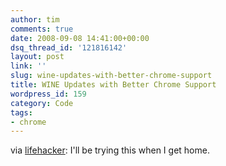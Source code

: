 ```yaml
---
author: tim
comments: true
date: 2008-09-08 14:41:00+00:00
dsq_thread_id: '121816142'
layout: post
link: ''
slug: wine-updates-with-better-chrome-support
title: WINE Updates with Better Chrome Support
wordpress_id: 159
category: Code
tags:
- chrome
---
```


via [lifehacker](http://lifehacker.com/5046581/wine-updates-with-better-chrome-support): I'll be trying this when I get home.